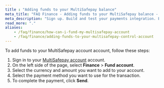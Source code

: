 ```yaml
---
title : "Adding funds to your MultiSafepay balance"
meta_title: "FAQ Finance - Adding funds to your MultiSafepay balance - MultiSafepay Docs"
meta_description: "Sign up. Build and test your payments integration. Explore our products and services. Use our API Reference, SDKs, and wrappers. Get support."
read_more: "."
aliases:
    - /faq/finance/how-can-i-fund-my-multisafepay-account
    - /faq/finance/adding-funds-to-your-multisafepay-control-account
---
```


To add funds to your MultiSafepay account account, follow these steps:

1. Sign in to your [MultiSafepay account](https://merchant.multisafepay.com) account.
2. On the left side of the page, select **Finance** > **Fund account**.
3. Select the currency and amount you want to add to your account.
4. Select the payment method you want to use for the transaction.
5. To complete the payment, click **Send**.
